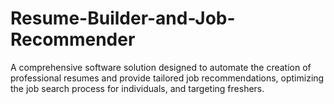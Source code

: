 # Resume-Builder-and-Job-Recommender
A comprehensive software solution designed to automate the creation of professional resumes and provide tailored job recommendations, optimizing the job search process for individuals, and targeting freshers. 
